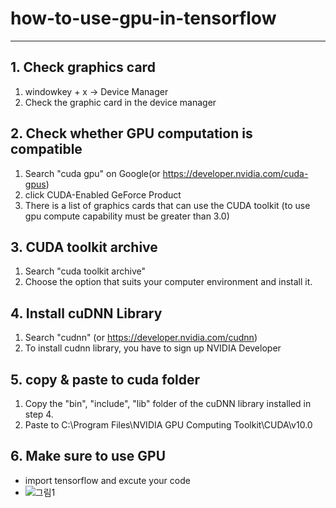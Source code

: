 # how-to-use-gpu-in-tensorflow
---
## 1. Check graphics card 
1) windowkey + x -> Device Manager
2) Check the graphic card in the device manager

## 2. Check whether GPU computation is compatible
1. Search "cuda gpu" on Google(or https://developer.nvidia.com/cuda-gpus)
2. click CUDA-Enabled GeForce Product
3. There is a list of graphics cards that can use the CUDA toolkit (to use gpu compute capability must be greater than 3.0)

## 3. CUDA toolkit archive
1. Search "cuda toolkit archive" 
2. Choose the option that suits your computer environment and install it.

## 4. Install cuDNN Library 
1. Search "cudnn" (or https://developer.nvidia.com/cudnn)
2. To install cudnn library, you have to sign up NVIDIA Developer

## 5. copy & paste to cuda folder
1. Copy the "bin", "include", "lib" folder of the cuDNN library installed in step 4.
2. Paste to C:\Program Files\NVIDIA GPU Computing Toolkit\CUDA\v10.0

## 6. Make sure to use GPU
- import tensorflow and excute your code  
-    
  ![그림1](https://user-images.githubusercontent.com/55774589/110428166-34b75780-80ec-11eb-83eb-d5d2d1b61687.png)
